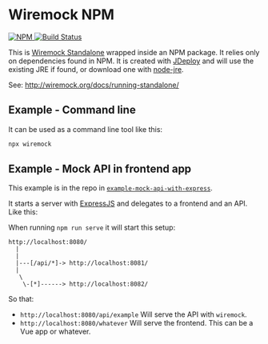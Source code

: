 # Wiremock NPM

[![NPM](https://img.shields.io/npm/v/wiremock.svg?style=flat-square) ](https://www.npmjs.com/package/wiremock)
[![Build Status](https://travis-ci.org/tomasbjerre/wiremock-npm.svg?branch=master)](https://travis-ci.org/tomasbjerre/wiremock-npm)

This is [Wiremock Standalone](http://wiremock.org/docs/running-standalone/) wrapped inside an NPM package. It relies only on dependencies found in NPM. It is created with [JDeploy](https://github.com/shannah/jdeploy) and will use the existing JRE if found, or download one with [node-jre](https://www.npmjs.com/package/node-jre).

See: http://wiremock.org/docs/running-standalone/

## Example - Command line

It can be used as a command line tool like this:

```bash
npx wiremock
```

## Example - Mock API in frontend app

This example is in the repo in [`example-mock-api-with-express`](/example-mock-api-with-express).

It starts a server with [ExpressJS](https://www.npmjs.com/package/expressjs) and delegates to a frontend and an API. Like this:

When running `npm run serve` it will start this setup:
```
http://localhost:8080/
  |
  |
  |---[/api/*]-> http://localhost:8081/
  |
   \
    \-[*]------> http://localhost:8082/
```

So that:

 * `http://localhost:8080/api/example` Will serve the API with `wiremock`.
 * `http://localhost:8080/whatever` Will serve the frontend. This can be a Vue app or whatever.
